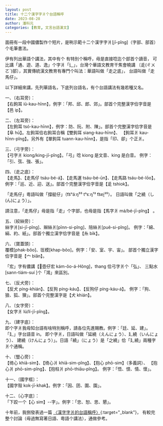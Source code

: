 ```yaml
---
layout: post
title: 十二个漢字字爿个台語稱呼
date: 2023-08-28
author: 潘科元
categories: [教育, 文言台語漢文]
---
```


面冊有一段中國儂製作个短片，是咧示範十二个漢字字爿[jī-pîng]（字部、部首）
个毛筆書法。

伊有列出華語个講法，其中有个 有特別个稱呼，毋是直接唸迄个部首个讀音，
可比講「通、遊、道、逸」个字爿「⻎」，台灣个華語文教育干焦會曉講
〔辵(ㄔㄨㄛˋ)部〕，其實傳統漢文教育有專門个叫法：華語叫做「走之底」，
台語叫做「走馬仔」。

以下詳細來講，先列華語名，下底列台語名，有个台語講法有幾若種又名。

一、〔右耳旁〕：  
【右鉤耳 iū-kau-hīnn】，例字：「邦、邱、郎、郊」。部首个完整漢字佮字音是
【邑 ip】。

二、〔左耳旁〕：  
【左鉤耳 tsó-kau-hīnn】，例字：防、阮、附、陳」。部首个完整漢字佮字音是
【阜 hū】。左鉤耳佮右鉤耳合稱【雙鉤耳 siang-kau-hīnn】、
【鉤耳爿 kau-hīnn-pîng】。另外有【單鉤耳 tuann-kau-hīnn】，是指「印、卻」个正爿。

三、〔弓字旁〕：  
【弓字爿 kiong/king-jī-pîng】。「弓」唸 kiong 是文音、king 是白音。
例字：「引、弦、強、張」。

四、〔走之底〕：  
【走馬】、【走馬仔 tsáu-bé-á】、【走馬運 tsáu-bé-ūn】、【走馬路 tsáu-bé-lōo】。
例字：「巡、近、迎、送」。部首个完整漢字佮字音是【辵 tshiok】。

「走馬仔」粵語叫做「撐艇仔」（t͡sʰäːŋ⁵⁵ tʰɛːŋ¹³ t͡sɐi̯³⁵）。
日語叫做「之繞（し(ん)にょう）」。

請注意，「走馬仔」毋是指「走」个字部，也毋是指【馬字爿 má/bé-jī-pîng】 。

五、〔絞絲旁〕：  
絲字爿[si-jī-pîng]、辮絲爿[pīnn-si-pîng]、陪絲爿[puê-si-pîng]。
例字：「綿、絹、約、紙」。部首个獨立漢字佮字音是【糸 bi̍k】。

六、〔寶蓋頭〕：  
覆模[phak-bôo]、匼模[khap-bôo]。例字：「安、室、宇、宙」。
部首个獨立漢字佮字音是【宀 biân】。

「宏」字有儂講【𥴊壺仔宏 kám-ôo-á-Hông]，thang 佮弓字爿个「弘」、
三點水[sann-tiám-suí ]个「鴻」來區別。

七、〔反犬旁〕：  
【反犬 píng-khián】、【反狗 píng-káu】、【反狗仔 píng-káu-á】。
例字：「狗、狼、狐、狸」。部首个完整漢字是【犬 khián】。

八、〔女字旁〕：  
【女字爿 lú/lí-jī-pîng】。

九、〔建字底〕：  
即个字爿我毋知台語有啥特別稱呼，請各位先進賜教。例字：「廷、延、建」。
「廴」字台語音 ín。 即个字爿，日語叫做「延繞（えんにょう）、廴繞（いんにょう）、
建繞（けんにょう）」。日語「繞」（にょう）是「之繞」佮「廴繞」兩種字爿个通稱。

十、〔豎心旁〕：  
【徛心 khiā-sim】、【徛心爿 khiā-sim-pîng】、【抱心 phō-sim】（多義詞）、
【抱心爿 phō-sim-pîng】、【抱柱爿 phō-thiāu-pîng】。 例字：「悟、恨、情、懷」。

十一、〔國字框〕：  
【國字殼 kok-jī-khak】。例字：「因、囝、圍、園」。

十二、〔心字底〕：  
「下跤一个【心 sim】\--字」。例字：「忠、恕、思、懇」。

十年前，我捌發表過一篇
[〈漢字字爿的台語稱呼〉](/posts/漢字字爿的台語稱呼-海翁台語文教學季刊-no.6-發表/){:target="_blank"}，
有較完整个討論（毋過無寫著日語、粵語个講法），通做參考。
